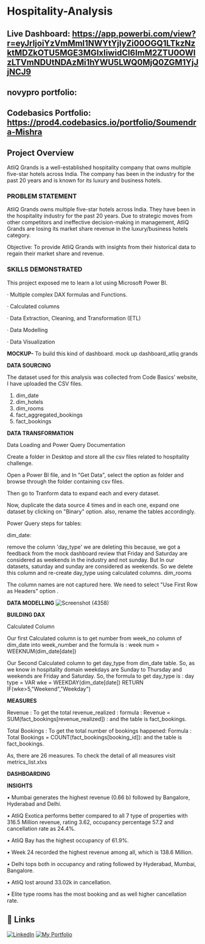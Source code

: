 # Hospitality-Analysis

## Live Dashboard: https://app.powerbi.com/view?r=eyJrIjoiYzVmMmI1NWYtYjIyZi00OGQ1LTkzNzktMDZkOTU5MGE3MGIxIiwidCI6ImM2ZTU0OWIzLTVmNDUtNDAzMi1hYWU5LWQ0MjQ0ZGM1YjJjNCJ9
## novypro portfolio:
## Codebasics Portfolio: https://prod4.codebasics.io/portfolio/Soumendra-Mishra
## Project Overview
AtliQ Grands is a well-established hospitality company that owns multiple five-star hotels across India. The company has been in the industry for the past 20 years and is known for its luxury and business hotels.

### PROBLEM STATEMENT

AtliQ Grands owns multiple five-star hotels across India. They have been in the hospitality industry for the past 20 years. Due to strategic moves from other competitors and ineffective decision-making in management, AtliQ Grands are losing its market share revenue in the luxury/business hotels category.

Objective: To provide AtliQ Grands with insights from their historical data to regain their market share and revenue.

### SKILLS DEMONSTRATED

This project exposed me to learn a lot using Microsoft Power BI.

· Multiple complex DAX formulas and Functions.

· Calculated columns

· Data Extraction, Cleaning, and Transformation (ETL)

· Data Modelling

· Data Visualization

**MOCKUP-** To build this kind of dashboard. mock up dashboard_atliq grands

**DATA SOURCING**

The dataset used for this analysis was collected from Code Basics’ website, I have uploaded the CSV files.

1. dim_date
2. dim_hotels
3. dim_rooms
4. fact_aggregated_bookings
5. fact_bookings

**DATA TRANSFORMATION**

Data Loading and Power Query Documentation

Create a folder in Desktop and store all the csv files related to hospitality challenge.

Open a Power BI file, and In "Get Data", select the option as folder and browse through the folder containing csv files.

Then go to Tranform data to expand each and every dataset.

Now, duplicate the data source 4 times and in each one, expand one dataset by clicking on "Binary" option. also, rename the tables accordingly.

Power Query steps for tables:

dim_date:

remove the column 'day_type' we are deleting this because, we got a feedback from the mock dashboard review that Friday and Saturday are considered as weekends in the industry and not sunday. But In our datasets, saturday and sunday are considered as weekends. So we delete this column and re-create day_type using calculated columns. dim_rooms

The column names are not captured here. We need to select "Use First Row as Headers" option .

**DATA MODELLING**
![Screenshot (4358)](https://github.com/user-attachments/assets/cc0fb9c7-4a95-478b-9fa3-ef0afddb1fce)

**BUILDING DAX**


Calculated Column

Our first Calculated column is to get number from week_no column of dim_date into week_number and the formula is : week num = WEEKNUM(dim_date[date])

Our Second Calculated column to get day_type from dim_date table. So, as we know in hospitality domain weekdays are Sunday to Thursday and weekends are Friday and Saturday. So, the formula to get day_type is : day type = 
VAR wke = WEEKDAY(dim_date[date])
RETURN
IF(wke>5,"Weekend","Weekday")

**MEASURES**

Revenue : To get the total revenue_realized : formula : Revenue = SUM(fact_bookings[revenue_realized]) : and the table is fact_bookings.

Total Bookings : To get the total number of bookings happened: Formula : Total Bookings = COUNT(fact_bookings[booking_id]): and the table is fact_bookings.

As, there are 26 measures. To check the detail of all measures visit metrics_list.xlxs

**DASHBOARDING**



**INSIGHTS**

*•* Mumbai generates the highest revenue (0.66 b) followed by Bangalore, Hyderabad and Delhi.

*•* AtliQ Exotica performs better compared to all 7 type of properties with 316.5 Million revenue, rating 3.62, occupancy percentage 57.2 and cancellation rate as 24.4%.

*•* AtliQ Bay has the highest occupancy of 61.9%.

*•* Week 24 recorded the highest revenue among all, which is 138.6 Million.

*•* Delhi tops both in occupancy and rating followed by Hyderabad, Mumbai, Bangalore.

*•* AtliQ lost around 33.02k in cancellation.

*•* Elite type rooms has the most booking and as well higher cancellation rate.
## 🔗 Links
[![LinkedIn](https://img.shields.io/badge/LinkedIn-Connect-blue?logo=linkedin)](https://www.linkedin.com/in/soumendramishra/) [![My Portfolio](https://img.shields.io/badge/My%20Portfolio-Visit-orange?logo=google-chrome)](https://prod4.codebasics.io/portfolio/Soumendra-Mishra)
